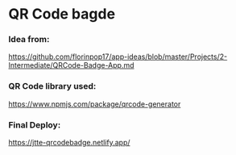 # QR Code bagde

### Idea from:
https://github.com/florinpop17/app-ideas/blob/master/Projects/2-Intermediate/QRCode-Badge-App.md

### QR Code library used:
https://www.npmjs.com/package/qrcode-generator

### Final Deploy:
https://jtte-qrcodebadge.netlify.app/
